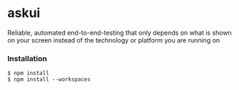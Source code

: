 # askui

Reliable, automated end-to-end-testing that only depends on what is shown on your screen instead of the technology or platform you are running on

### Installation

```
$ npm install
$ npm install --workspaces
```
